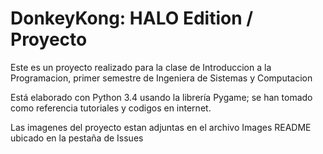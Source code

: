 # DonkeyKong: HALO Edition / Proyecto
Este es un proyecto realizado para la clase de Introduccion a la Programacion, primer semestre de Ingeniera de Sistemas y Computacion

Está elaborado con Python 3.4 usando la librería Pygame; se han tomado como referencia tutoriales y codigos en internet.

Las imagenes del proyecto estan adjuntas en el archivo Images README ubicado en la pestaña de Issues
